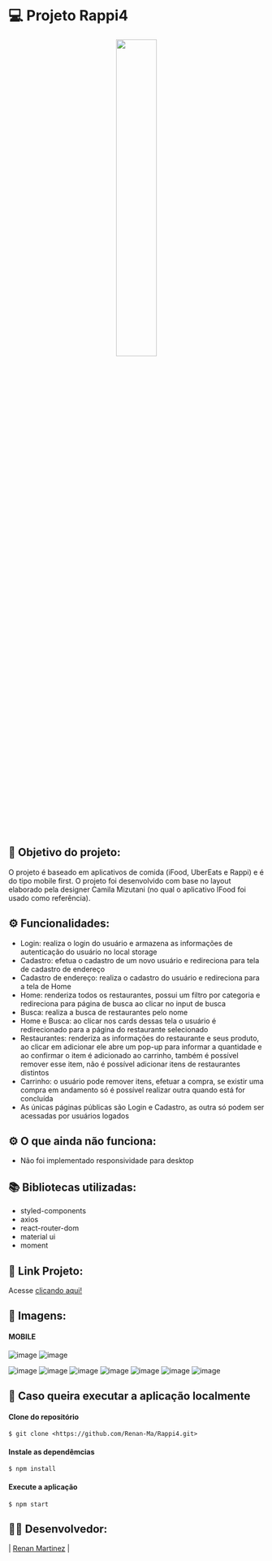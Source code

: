 # 💻 Projeto Rappi4

<center>
   <img src="" width="40%"/>
</center
  
<br>
  
## :dart: Objetivo do projeto:
O projeto é baseado em aplicativos de comida (iFood, UberEats e Rappi) e é do tipo mobile first. O projeto foi desenvolvido com base no layout elaborado pela designer Camila Mizutani (no qual o aplicativo IFood foi usado como referência). 

## ⚙️ Funcionalidades:
   - Login: realiza o login do usuário e armazena as informações de autenticação do usuário no local storage
   - Cadastro: efetua o cadastro de um novo usuário e redireciona para tela de cadastro de endereço
   - Cadastro de endereço: realiza o cadastro do usuário e redireciona para a tela de Home
   - Home: renderiza todos os restaurantes, possui um filtro por categoria e redireciona para página de busca ao clicar no input de busca
   - Busca: realiza a busca de restaurantes pelo nome
   - Home e Busca: ao clicar nos cards dessas tela o usuário é redirecionado para a página do restaurante selecionado
   - Restaurantes: renderiza as informações do restaurante e seus produto, ao clicar em adicionar ele abre um pop-up para informar a quantidade e ao confirmar o item é adicionado ao carrinho, também é possível remover esse item, não é possível adicionar itens de restaurantes distintos
   - Carrinho: o usuário pode remover itens, efetuar a compra, se existir uma compra em andamento só é possível realizar outra quando está for concluída
   - As únicas páginas públicas são Login e Cadastro, as outra só podem ser acessadas por usuários logados
 
## ⚙️ O que ainda não funciona:
- Não foi implementado responsividade para desktop

## :books: Bibliotecas utilizadas:
- styled-components
- axios
- react-router-dom
- material ui
- moment

## 🔗 Link Projeto: 
Acesse [clicando aqui!](http://rappi4-renan.surge.sh/)

## 📸 Imagens:
   
#### MOBILE
![image](https://user-images.githubusercontent.com/69327864/181114053-51319a84-0b22-46ba-9b2f-730ccab8a960.png)
![image](https://user-images.githubusercontent.com/69327864/181119451-d9685bb2-2108-4f63-a92e-75acd76e9abd.png)

![image](https://user-images.githubusercontent.com/69327864/181114387-b7b0b60a-c2c6-499d-80ec-9193a66e84fd.png)
![image](https://user-images.githubusercontent.com/69327864/181118556-991524ff-fe51-4b5e-8cc4-b759a02cce32.png)
![image](https://user-images.githubusercontent.com/69327864/181118756-80122230-3333-450d-8cec-6f0b73e84048.png)
![image](https://user-images.githubusercontent.com/69327864/181118798-39acca2d-9f63-4e8d-ae2d-cfc425c635dd.png)
![image](https://user-images.githubusercontent.com/69327864/181118859-3e2ffcf8-01eb-488c-bb0e-011f03c1e657.png)
![image](https://user-images.githubusercontent.com/69327864/181119035-5e0dfd3e-639c-433f-9d69-27c9ef672020.png)
![image](https://user-images.githubusercontent.com/69327864/181119614-04edf7bb-4139-42ea-9b26-73c737a5ebfa.png)



## :file_folder: Caso queira executar a aplicação localmente

#### Clone do repositório

```shell
$ git clone <https://github.com/Renan-Ma/Rappi4.git>
```

#### Instale as dependêmcias

```shell
$ npm install
```

#### Execute a aplicação 

```shell
$ npm start
```
   
## 👨‍💻 Desenvolvedor:
   
| [Renan Martinez](https://github.com/Renan-Ma) | 

